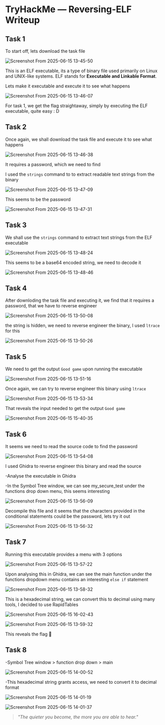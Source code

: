 # TryHackMe — Reversing-ELF Writeup

## Task 1
To start off, lets download the task file 

![Screenshot From 2025-06-15 13-45-50](https://github.com/user-attachments/assets/3fee2c1c-1c68-4457-9e5d-cac925069fb0)

This is an ELF executable, its a type of binary file used primarily on Linux and UNIX-like systems. ELF stands for **Executable and Linkable Format**.

Lets make it executable and execute it to see what happens

![Screenshot From 2025-06-15 13-46-07](https://github.com/user-attachments/assets/4cb2ee5e-59e3-494f-a535-c4435c952c64)

For task 1, we get the flag straightaway, simply by executing the ELF executable, quite easy : D



## Task 2
Once again, we shall download the task file and execute it to see what happens

![Screenshot From 2025-06-15 13-46-38](https://github.com/user-attachments/assets/2ecb5d80-81fb-4d82-be38-233a6ccf0f64)

It requires a password, which we need to find

I used the ```strings``` command to to extract readable text strings from the binary 

![Screenshot From 2025-06-15 13-47-09](https://github.com/user-attachments/assets/df668cc9-eedb-408c-944a-408bd7e04e94)

This seems to be the password

![Screenshot From 2025-06-15 13-47-31](https://github.com/user-attachments/assets/6df62abc-4c06-48f2-8ed7-b2085657a292)



## Task 3
We shall use the ```strings``` command to extract text strings from the ELF executable

![Screenshot From 2025-06-15 13-48-24](https://github.com/user-attachments/assets/58caa39b-8d5c-431b-8620-0037d282a40b)

This seems to be a base64 encoded string, we need to decode it

![Screenshot From 2025-06-15 13-48-46](https://github.com/user-attachments/assets/bceba113-051c-460e-8140-38f7b825bcdd)



## Task 4
After downloding the task file and executing it, we find that it requires a password, that we have to reverse engineer

![Screenshot From 2025-06-15 13-50-08](https://github.com/user-attachments/assets/b41757fb-ac3c-4a1b-8d5a-9d29509caf49)

the string is hidden, we need to reverse engineer the binary, I used ```ltrace``` for this

![Screenshot From 2025-06-15 13-50-26](https://github.com/user-attachments/assets/17cc9240-9ea2-41a8-85d9-6f1d1dee6ec3)



## Task 5
We need to get the output ```Good game``` upon running the executable

![Screenshot From 2025-06-15 13-51-16](https://github.com/user-attachments/assets/24ad2d6b-c728-4aa0-aade-8abf38fd87a4)


Once again, we can try to reverse engineer this binary using ```ltrace``` 

![Screenshot From 2025-06-15 13-53-34](https://github.com/user-attachments/assets/34f918f4-cf5a-4e52-b1d2-67ec3c4ec5c3)

That reveals the input needed to get the output ```Good game```

![Screenshot From 2025-06-15 15-40-35](https://github.com/user-attachments/assets/33e985d1-cb9c-421f-85fd-f4a3536857dc)



## Task 6
It seems we need to read the source code to find the password

![Screenshot From 2025-06-15 13-54-08](https://github.com/user-attachments/assets/8eeb7338-7fb7-48e5-b82e-8c9d5dc34c11)

I used Ghidra to reverse engineer this binary and read the source

-Analyse the executable in Ghidra

-In the Symbol Tree window, we can see my_secure_test under the functions drop down menu, this seems interesting

![Screenshot From 2025-06-15 13-56-09](https://github.com/user-attachments/assets/6b48e001-86bd-48e5-9436-d65eaea7a2a6)

Decompile this file and it seems that the characters provided in the conditional statements could be the password, lets try it out

![Screenshot From 2025-06-15 13-56-32](https://github.com/user-attachments/assets/c4479f60-cfc7-48d8-b12f-79504b394518)



## Task 7
Running this executable provides a menu with 3 options

![Screenshot From 2025-06-15 13-57-22](https://github.com/user-attachments/assets/301dc9d7-ea67-4ce5-bbaa-760ef6fcd351)

Upon analysing this in Ghidra, we can see the main function under the functions dropdown menu contains an interesting ```else if``` statement

![Screenshot From 2025-06-15 13-58-32](https://github.com/user-attachments/assets/c1c15060-024e-4af0-b964-c1b0c5581f81)

This is a hexadecimal string, we can convert this to decimal using many tools, I decided to use RapidTables

![Screenshot From 2025-06-15 16-02-43](https://github.com/user-attachments/assets/4bc718f6-832f-4427-a949-65744e1dd9cf)

![Screenshot From 2025-06-15 13-59-32](https://github.com/user-attachments/assets/c956ce41-9fa9-4f04-84a1-1873b4fd6691)

This reveals the flag 🥂



## Task 8

-Symbol Tree window > function drop down > main

![Screenshot From 2025-06-15 14-00-52](https://github.com/user-attachments/assets/b35f64fe-991f-4a93-86ce-5fb2be74401b)

-This hexadecimal string grants access, we need to convert it to decimal format

![Screenshot From 2025-06-15 14-01-19](https://github.com/user-attachments/assets/bb5a5860-1ce6-4f7e-8441-a3ac29ec5175)

![Screenshot From 2025-06-15 14-01-37](https://github.com/user-attachments/assets/579e7714-dfce-4a29-93be-b0144b9168f5)

> *"The quieter you become, the more you are able to hear."*


